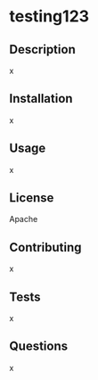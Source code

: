 
# testing123

## Description
x

## Installation
x

## Usage
x

## License
Apache

## Contributing
x

## Tests
x

## Questions
x
  